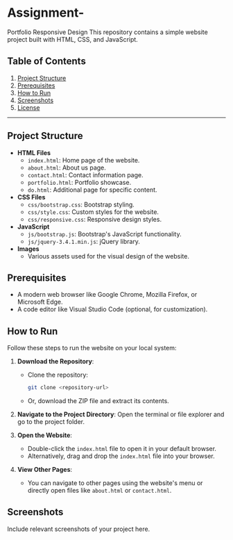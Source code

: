 # Assignment-
Portfolio Responsive Design
This repository contains a simple website project built with HTML, CSS, and JavaScript.

## Table of Contents

1. [Project Structure](#project-structure)
2. [Prerequisites](#prerequisites)
3. [How to Run](#how-to-run)
4. [Screenshots](#screenshots)
5. [License](#license)

---

## Project Structure

- **HTML Files**
  - `index.html`: Home page of the website.
  - `about.html`: About us page.
  - `contact.html`: Contact information page.
  - `portfolio.html`: Portfolio showcase.
  - `do.html`: Additional page for specific content.
- **CSS Files**
  - `css/bootstrap.css`: Bootstrap styling.
  - `css/style.css`: Custom styles for the website.
  - `css/responsive.css`: Responsive design styles.
- **JavaScript**
  - `js/bootstrap.js`: Bootstrap's JavaScript functionality.
  - `js/jquery-3.4.1.min.js`: jQuery library.
- **Images**
  - Various assets used for the visual design of the website.
  
## Prerequisites

- A modern web browser like Google Chrome, Mozilla Firefox, or Microsoft Edge.
- A code editor like Visual Studio Code (optional, for customization).

## How to Run

Follow these steps to run the website on your local system:

1. **Download the Repository**:
   - Clone the repository:
     ```bash
     git clone <repository-url>
     ```
   - Or, download the ZIP file and extract its contents.

2. **Navigate to the Project Directory**:
   Open the terminal or file explorer and go to the project folder.

3. **Open the Website**:
   - Double-click the `index.html` file to open it in your default browser.
   - Alternatively, drag and drop the `index.html` file into your browser.

4. **View Other Pages**:
   - You can navigate to other pages using the website's menu or directly open files like `about.html` or `contact.html`.

## Screenshots

Include relevant screenshots of your project here.


